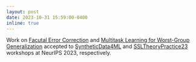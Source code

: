 ```yaml
---
layout: post
date: 2023-10-31 15:59:00-0400
inline: true
---
```


Work on [Facutal Error Correction](https://aclanthology.org/2023.findings-emnlp.451.pdf) and [Multitask Learning for Worst-Group Generalization](https://arxiv.org/pdf/2312.03151.pdf) accepted to [SyntheticData4ML](https://www.syntheticdata4ml.vanderschaar-lab.com) and [SSLTheoryPractice23](https://sslneurips23.github.io) workshops at NeurIPS 2023, respectively.